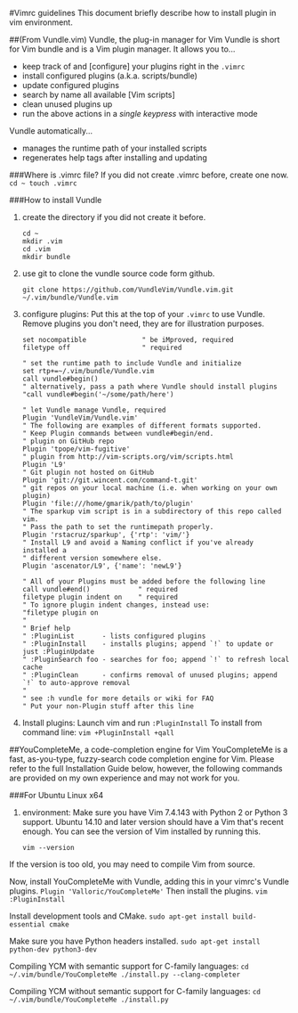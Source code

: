 #Vimrc guidelines
This document briefly describe how to install plugin in vim environment.


##(From Vundle.vim) Vundle, the plug-in manager for Vim
Vundle is short for Vim bundle and is a Vim plugin manager.
It allows you to...
* keep track of and [configure] your plugins right in the `.vimrc`
* install configured plugins (a.k.a. scripts/bundle)
* update configured plugins
* search by name all available [Vim scripts]
* clean unused plugins up
* run the above actions in a *single keypress* with interactive mode

Vundle automatically...

* manages the runtime path of your installed scripts
* regenerates help tags after installing and updating

###Where is .vimrc file?
If you did not create .vimrc before, create one now.
    ```
    cd ~
    touch .vimrc
    ```

###How to install Vundle
1. create the directory if you did not create it before.
    ```
    cd ~
    mkdir .vim
    cd .vim
    mkdir bundle
    ```

2. use git to clone the vundle source code form github.
    ```
    git clone https://github.com/VundleVim/Vundle.vim.git ~/.vim/bundle/Vundle.vim
    ```

3. configure plugins:
Put this at the top of your `.vimrc` to use Vundle. Remove plugins you don't need, they are for illustration purposes.
    ```vim
    set nocompatible              " be iMproved, required
    filetype off                  " required

    " set the runtime path to include Vundle and initialize
    set rtp+=~/.vim/bundle/Vundle.vim
    call vundle#begin()
    " alternatively, pass a path where Vundle should install plugins
    "call vundle#begin('~/some/path/here')

    " let Vundle manage Vundle, required
    Plugin 'VundleVim/Vundle.vim'
    " The following are examples of different formats supported.
    " Keep Plugin commands between vundle#begin/end.
    " plugin on GitHub repo
    Plugin 'tpope/vim-fugitive'
    " plugin from http://vim-scripts.org/vim/scripts.html
    Plugin 'L9'
    " Git plugin not hosted on GitHub
    Plugin 'git://git.wincent.com/command-t.git'
    " git repos on your local machine (i.e. when working on your own plugin)
    Plugin 'file:///home/gmarik/path/to/plugin'
    " The sparkup vim script is in a subdirectory of this repo called vim.
    " Pass the path to set the runtimepath properly.
    Plugin 'rstacruz/sparkup', {'rtp': 'vim/'}
    " Install L9 and avoid a Naming conflict if you've already installed a
    " different version somewhere else.
    Plugin 'ascenator/L9', {'name': 'newL9'}

    " All of your Plugins must be added before the following line
    call vundle#end()            " required
    filetype plugin indent on    " required
    " To ignore plugin indent changes, instead use:
    "filetype plugin on
    "
    " Brief help
    " :PluginList       - lists configured plugins
    " :PluginInstall    - installs plugins; append `!` to update or just :PluginUpdate
    " :PluginSearch foo - searches for foo; append `!` to refresh local cache
    " :PluginClean      - confirms removal of unused plugins; append `!` to auto-approve removal
    "
    " see :h vundle for more details or wiki for FAQ
    " Put your non-Plugin stuff after this line
    ```

4. Install plugins:
Launch vim and run `:PluginInstall`
To install from command line: `vim +PluginInstall +qall`

##YouCompleteMe, a code-completion engine for Vim
YouCompleteMe is a fast, as-you-type, fuzzy-search code completion engine for Vim.
Please refer to the full Installation Guide below, however, the following commands are provided on my own experience and may not work for you.

###For Ubuntu Linux x64
1. environment:
Make sure you have Vim 7.4.143 with Python 2 or Python 3 support.
Ubuntu 14.10 and later version should have a Vim that's recent enough.
You can see the version of Vim installed by running this.
    ```
    vim --version
    ``` 
If the version is too old, you may need to compile Vim from source.

Now, install YouCompleteMe with Vundle, adding this in your vimrc's Vundle plugins.
    ```
    Plugin 'Valloric/YouCompleteMe'
    ```
Then install the plugins.
    ```
    vim
    :PluginInstall
    ```

Install development tools and CMake.
    ```
    sudo apt-get install build-essential cmake
    ```

Make sure you have Python headers installed.
    ```
    sudo apt-get install python-dev python3-dev
    ```

Compiling YCM with semantic support for C-family languages:
    ```
    cd ~/.vim/bundle/YouCompleteMe
    ./install.py --clang-completer
    ```

Compiling YCM without semantic support for C-family languages:
    ```
    cd ~/.vim/bundle/YouCompleteMe
    ./install.py
    ```
